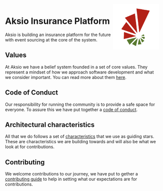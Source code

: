 <div align="left">
<img src="https://github.com/aksio-insurtech/.github/blob/main/assets/logo.png?raw=true" alt="Aksio Logo" width="150" align="right">
</div>  

<div align="left">

# Aksio Insurance Platform

Aksio is building an insurance platform for the future with event sourcing at the core of the system.

</div>

<div align="left">

## Values

At Aksio we have a belief system founded in a set of core values.
They represent a mindset of how we approach software development and what we
consider important. You can read more about them [here](../values.md).

## Code of Conduct

Our responsibility for running the community is to provide a safe space for everyone. To assure this
we have put together a [code of conduct](../CODE_OF_CONDUCT.md).

## Architectural characteristics

All that we do follows a set of [characteristics](./characteristics.md) that we use as guiding stars.
These are characteristics we are building towards and will also be what we look at for contributions.

## Contributing

We welcome contributions to our journey, we have put to gether a [contributing guide](./contributing.md)
to help in setting what our expectations are for contributions.

</div>
